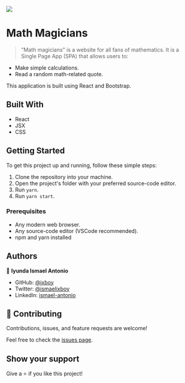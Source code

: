 ![](https://img.shields.io/badge/Microverse-blueviolet)

# Math Magicians

> "Math magicians" is a website for all fans of mathematics. It is a Single Page App (SPA) that allows users to:

- Make simple calculations.
- Read a random math-related quote.

This application is built using React and Bootstrap.

## Built With

- React
- JSX
- CSS

## Getting Started

To get this project up and running, follow these simple steps:

1. Clone the repository into your machine.
2. Open the project's folder with your preferred source-code editor.
3. Run `yarn`.
4. Run `yarn start`.

### Prerequisites

- Any modern web browser.
- Any source-code editor (VSCode recommended).
- npm and yarn installed


## Authors

👤 **Iyunda Ismael Antonio**

- GitHub: [@ixboy](https://github.com/ixboy)
- Twitter: [@ismaelixboy](https://twitter.com/ismaelixboy)
- LinkedIn: [ismael-antonio](https://www.linkedin.com/in/ismaelantonio/)




## 🤝 Contributing

Contributions, issues, and feature requests are welcome!

Feel free to check the [issues page](https://github.com/ixboy/Math_Magicians/issues).

## Show your support

Give a ⭐️ if you like this project!
